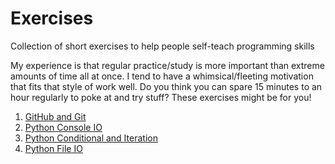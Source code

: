 # Exercises
Collection of short exercises to help people self-teach programming skills

My experience is that regular practice/study is more important than extreme amounts of time all at once. I tend to have a whimsical/fleeting motivation that fits that style of work well. Do you think you can spare 15 minutes to an hour regularly to poke at and try stuff? These exercises might be for you!

1. [GitHub and Git](1_github_and_git.md)
2. [Python Console IO](2_python_console_io.md)
3. [Python Conditional and Iteration](3_python_conditional_and_iteration.md)
4. [Python File IO](4_python_file_io.md)
